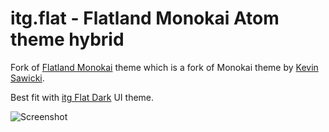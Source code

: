 # itg.flat - Flatland Monokai Atom theme hybrid

Fork of [Flatland Monokai](https://github.com/samrose3/flatland-monokai) theme which is a fork of Monokai theme by [Kevin Sawicki](https://github.com/kevinsawicki/monokai).

Best fit with [itg Flat Dark](https://github.com/itsthatguy/atom-itg-flat) UI theme.

![Screenshot](https://dl.dropboxusercontent.com/u/18447700/atom-settings-apr16.png "Look how sexy I am.")

